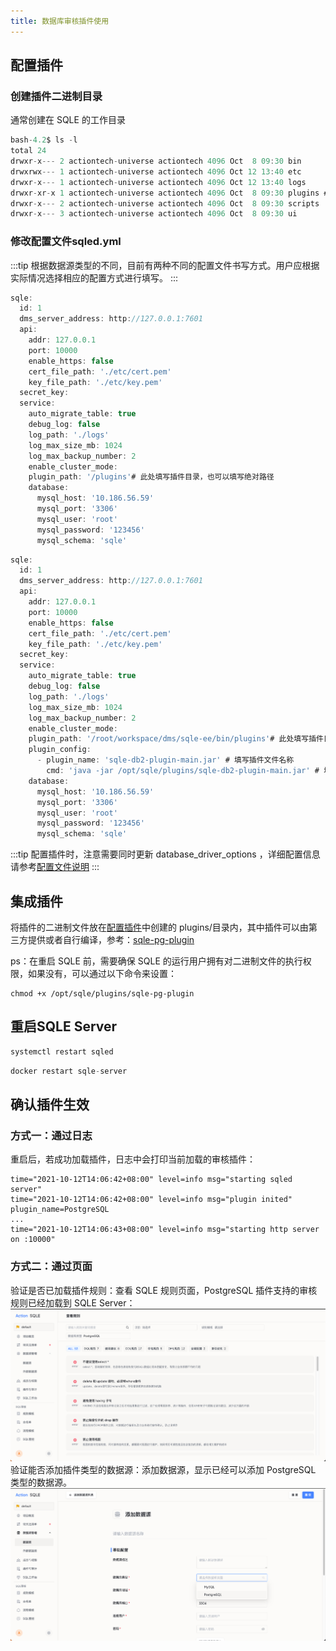 ```yaml
---
title: 数据库审核插件使用
---
```


## 配置插件
### 创建插件二进制目录

通常创建在 SQLE 的工作目录

```jsx title="插件目录"
bash-4.2$ ls -l
total 24
drwxr-x--- 2 actiontech-universe actiontech 4096 Oct  8 09:30 bin
drwxrwx--- 1 actiontech-universe actiontech 4096 Oct 12 13:40 etc
drwxr-x--- 1 actiontech-universe actiontech 4096 Oct 12 13:40 logs
drwxr-xr-x 1 actiontech-universe actiontech 4096 Oct  8 09:30 plugins # 创建插件目录
drwxr-x--- 2 actiontech-universe actiontech 4096 Oct  8 09:30 scripts
drwxr-x--- 3 actiontech-universe actiontech 4096 Oct  8 09:30 ui
```
### 修改配置文件sqled.yml
:::tip
根据数据源类型的不同，目前有两种不同的配置文件书写方式。用户应根据实际情况选择相应的配置方式进行填写。
:::
```jsx title="sqled.yml # 针对PostgreSQL、SQL server、TiDB、OceanBase For MySQL类型的数据源"
sqle:
  id: 1
  dms_server_address: http://127.0.0.1:7601
  api:
    addr: 127.0.0.1
    port: 10000
    enable_https: false
    cert_file_path: './etc/cert.pem'
    key_file_path: './etc/key.pem'  
  secret_key:     
  service:
    auto_migrate_table: true   
    debug_log: false
    log_path: './logs'
    log_max_size_mb: 1024
    log_max_backup_number: 2    
    enable_cluster_mode:
    plugin_path: '/plugins'# 此处填写插件目录，也可以填写绝对路径    
    database:
      mysql_host: '10.186.56.59'
      mysql_port: '3306'
      mysql_user: 'root'
      mysql_password: '123456'
      mysql_schema: 'sqle'
```
```jsx title="sqled.yml # 针对Oracle和DB2类型的数据源，须先在SQLE环境中安装JDK，yum install java-1.8.0-openjdk* -y"
sqle:
  id: 1
  dms_server_address: http://127.0.0.1:7601
  api:
    addr: 127.0.0.1
    port: 10000
    enable_https: false
    cert_file_path: './etc/cert.pem'
    key_file_path: './etc/key.pem'  
  secret_key:     
  service:
    auto_migrate_table: true   
    debug_log: false
    log_path: './logs'
    log_max_size_mb: 1024
    log_max_backup_number: 2    
    enable_cluster_mode:
    plugin_path: '/root/workspace/dms/sqle-ee/bin/plugins'# 此处填写插件目录，也可以填写绝对路径
    plugin_config:    
      - plugin_name: 'sqle-db2-plugin-main.jar' # 填写插件文件名称
        cmd: 'java -jar /opt/sqle/plugins/sqle-db2-plugin-main.jar' # 填写插件启动指令及插件绝对路径      
    database:
      mysql_host: '10.186.56.59'
      mysql_port: '3306'
      mysql_user: 'root'
      mysql_password: '123456'
      mysql_schema: 'sqle'
```
:::tip
配置插件时，注意需要同时更新 database_driver_options ，详细配置信息请参考[配置文件说明](/docs/DMS-deploy-manual/config.md)
:::

## 集成插件
将插件的二进制文件放在[配置插件](#配置插件)中创建的 plugins/目录内，其中插件可以由第三方提供或者自行编译，参考：[sqle-pg-plugin](https://github.com/actiontech/sqle-pg-plugin)

ps：在重启 SQLE 前，需要确保 SQLE 的运行用户拥有对二进制文件的执行权限，如果没有，可以通过以下命令来设置：
```
chmod +x /opt/sqle/plugins/sqle-pg-plugin
```

## 重启SQLE Server
```jsx title="rpm方式安装"
systemctl restart sqled
```
```jsx title="docker方式安装"
docker restart sqle-server
```

## 确认插件生效

### 方式一：通过日志
重启后，若成功加载插件，日志中会打印当前加载的审核插件：
```
time="2021-10-12T14:06:42+08:00" level=info msg="starting sqled server"
time="2021-10-12T14:06:42+08:00" level=info msg="plugin inited" plugin_name=PostgreSQL
...
time="2021-10-12T14:06:43+08:00" level=info msg="starting http server on :10000"
```

### 方式二：通过页面
验证是否已加载插件规则：查看 SQLE 规则页面，PostgreSQL 插件支持的审核规则已经加载到 SQLE Server：
![pluginrules](img/pluginrules.png)
验证能否添加插件类型的数据源：添加数据源，显示已经可以添加 PostgreSQL 类型的数据源。
![plugintype](img/plugintype.png)


